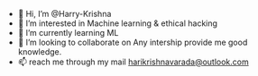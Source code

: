 - 👋 Hi, I’m @Harry-Krishna
- 👀 I’m interested in Machine learning & ethical hacking
- 🌱 I’m currently learning ML
- 💞️ I’m looking to collaborate on Any intership provide me good knowledge.
- 📫 reach me through my mail harikrishnavarada@outlook.com

<!---
Harry-Krishna/Harry-Krishna is a ✨ special ✨ repository because its `README.md` (this file) appears on your GitHub profile.
You can click the Preview link to take a look at your changes.
--->
